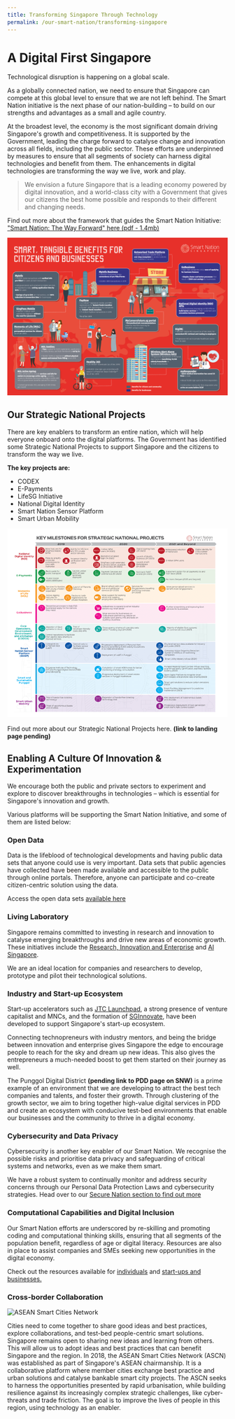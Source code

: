 ```yaml
---
title: Transforming Singapore Through Technology
permalink: /our-smart-nation/transforming-singapore
---
```


# A Digital First Singapore

Technological disruption is happening on a global scale. 

As a globally connected nation, we need to ensure that Singapore can compete at this global level to ensure that we are not left behind. The Smart Nation initiative is the next phase of our nation-building – to build on our strengths and advantages as a small and agile country.

At the broadest level, the economy is the most significant domain driving Singapore's growth and competitiveness. It is supported by the Government, leading the charge forward to catalyse change and innovation across all fields, including the public sector. These efforts are underpinned by measures to ensure that all segments of society can harness digital technologies and benefit from them. The enhancements in digital technologies are transforming the way we live, work and play.

>We envision a future Singapore that is a leading economy powered by digital innovation, and a world-class city with a Government that gives our citizens the best home possible and responds to their different and changing needs. 

Find out more about the framework that guides the Smart Nation Initiative: ["Smart Nation: The Way Forward" here (pdf - 1.4mb)](/files/our-smart-nation/smart-nation-strategy-nov2018.pdf)

![Smart Nation Benefits 2020 Infographic](/images/our-smart-nation/benefits-infographic-2020.png)

## Our Strategic National Projects

There are key enablers to transform an entire nation, which will help everyone onboard onto the digital platforms. The Government has identified some Strategic National Projects to support Singapore and the citizens to transform the way we live.

**The key projects are:**
-	CODEX
-	E-Payments
-	LifeSG Initiative 
-	National Digital Identity
-	Smart Nation Sensor Platform
-	Smart Urban Mobility

![Strategic National Projects](/images/our-smart-nation/strategic-national-projects-infographic-2020.png)

Find out more about our Strategic National Projects here. **(link to landing page pending)** 

## Enabling A Culture Of Innovation & Experimentation

We encourage both the public and private sectors to experiment and explore to discover breakthroughs in technologies – which is essential for Singapore's innovation and growth. 

Various platforms will be supporting the Smart Nation Initiative, and some of them are listed below:

### Open Data
Data is the lifeblood of technological developments and having public data sets that anyone could use is very important. Data sets that public agencies have collected have been made available and accessible to the public through online portals. Therefore, anyone can participate and co-create citizen-centric solution using the data. 

Access the open data sets [available here](/media-hub/open-data-resources/)

### Living Laboratory

Singapore remains committed to investing in research and innovation to catalyse emerging breakthroughs and drive new areas of economic growth. These initiatives include the <a href="https://www.nrf.gov.sg/about-nrf/rie-ecosystem" target="_blank">Research, Innovation and Enterprise</a> and <a href="https://www.aisingapore.org/" target="_blank">AI Singapore</a>. 
  
We are an ideal location for companies and researchers to develop, prototype and pilot their technological solutions.

### Industry and Start-up Ecosystem

Start-up accelerators such as <a href="https://www.jtc.gov.sg/industrial-land-and-space/Pages/jtc-launchpad.aspx" target="_blank">JTC Launchpad</a>, a strong presence of venture capitalist and MNCs, and the formation of <a href="https://www.sginnovate.com/" target="_blank">SGInnovate</a>, have been developed to support Singapore's start-up ecosystem. 

Connecting technopreneurs with industry mentors, and being the bridge between innovation and enterprise gives Singapore the edge to encourage people to reach for the sky and dream up new ideas. This also gives the entrepreneurs a much-needed boost to get them started on their journey as well.

The Punggol Digital District **(pending link to PDD page on SNW)** is a prime example of an environment that we are developing to attract the best tech companies and talents, and foster their growth. Through clustering of the growth sector, we aim to bring together high-value digital services in PDD and create an ecosystem with conducive test-bed environments that enable our businesses and the community to thrive in a digital economy.
 
### Cybersecurity and Data Privacy

Cybersecurity is another key enabler of our Smart Nation. We recognise the possible risks and prioritise data privacy and safeguarding of critical systems and networks, even as we make them smart.

We have a robust system to continually monitor and address security concerns through our Personal Data Protection Laws and cybersecurity strategies.
Head over to our [Secure Nation section to find out more](/our-smart-nation/securing-our-nation) 
 
### Computational Capabilities and Digital Inclusion

Our Smart Nation efforts are underscored by re-skilling and promoting coding and computational thinking skills, ensuring that all segments of the population benefit, regardless of age or digital literacy. Resources are also in place to assist companies and SMEs seeking new opportunities in the digital economy.

Check out the resources available for [individuals](/community/supporting-the-community) and [start-ups and businesses.](/business/resources/) 
  
### Cross-border Collaboration

![ASEAN Smart Cities Network](/our-smart-nation/ASEAN-Smart-Cities-Network.jpg)

Cities need to come together to share good ideas and best practices, explore collaborations, and test-bed people-centric smart solutions. Singapore remains open to sharing new ideas and learning from others. This will allow us to adopt ideas and best practices that can benefit Singapore and the region.
In 2018, the ASEAN Smart Cities Network (ASCN) was established as part of Singapore's ASEAN chairmanship. It is a collaborative platform where member cities exchange best practice and urban solutions and catalyse bankable smart city projects. The ASCN seeks to harness the opportunities presented by rapid urbanisation, while building resilience against its increasingly complex strategic challenges, like cyber-threats and trade friction. The goal is to improve the lives of people in this region, using technology as an enabler.
